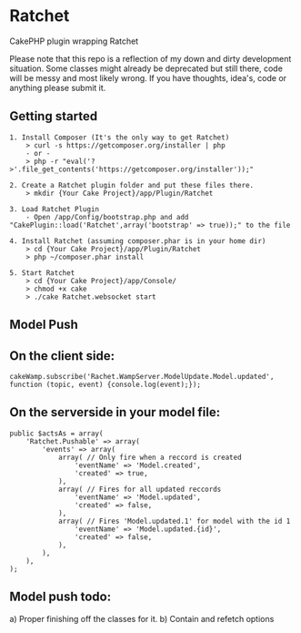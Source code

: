Ratchet
=======

CakePHP plugin wrapping Ratchet

Please note that this repo is a reflection of my down and dirty development situation. Some classes might already be deprecated but still there, code will be messy and most likely wrong. If you have thoughts, idea's, code or anything please submit it.

Getting started
---------------
    1. Install Composer (It's the only way to get Ratchet)
        > curl -s https://getcomposer.org/installer | php
        - or -
        > php -r "eval('?>'.file_get_contents('https://getcomposer.org/installer'));"
    
    2. Create a Ratchet plugin folder and put these files there.
        > mkdir {Your Cake Project}/app/Plugin/Ratchet
        
    3. Load Ratchet Plugin
        - Open /app/Config/bootstrap.php and add "CakePlugin::load('Ratchet',array('bootstrap' => true));" to the file
    
    4. Install Ratchet (assuming composer.phar is in your home dir)
        > cd {Your Cake Project}/app/Plugin/Ratchet
        > php ~/composer.phar install
    
    5. Start Ratchet
        > cd {Your Cake Project}/app/Console/
        > chmod +x cake
        > ./cake Ratchet.websocket start


Model Push
----------

On the client side:
-------------------
    cakeWamp.subscribe('Rachet.WampServer.ModelUpdate.Model.updated', function (topic, event) {console.log(event);});

On the serverside in your model file:
-------------------------------------
    public $actsAs = array(
        'Ratchet.Pushable' => array(
            'events' => array(
                array( // Only fire when a reccord is created
                    'eventName' => 'Model.created',
                    'created' => true,
                ),
                array( // Fires for all updated reccords
                    'eventName' => 'Model.updated',
                    'created' => false,
                ),
                array( // Fires 'Model.updated.1' for model with the id 1
                    'eventName' => 'Model.updated.{id}',
                    'created' => false,
                ),
            ),
        ),
    );

Model push todo:
----------------
a) Proper finishing off the classes for it.
b) Contain and refetch options